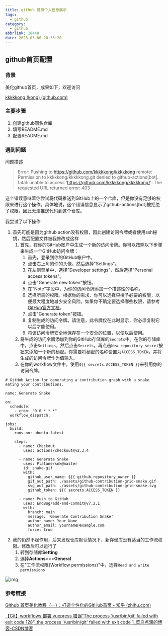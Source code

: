 ```yaml
---
title: github 首页个人信息展示
tags:
  - github
category:
  - github
abbrlink: 18448
date: 2023-03-06 20:35:20
---
```


## github首页配置

### 背景

美化github首页，成果如下，欢迎访问

[kkkkkong (kong) (github.com)](https://github.com/kkkkkong)

### 主要步骤

1. 创建github同名仓库
2. 填写README.md
3. 配置README.md

### 遇到问题

问题描述

> Error: Pushing to https://github.com/kkkkkong/kkkkkong remote: Permission to kkkkkong/kkkkkong.git denied to github-actions[bot]. fatal: unable to access 'https://github.com/kkkkkong/kkkkkong/': The requested URL returned error: 403

这个错误意味着你尝试将代码推送到GitHub上的一个仓库，但是你没有足够的权限来进行这个操作。具体地说，这个错误信息显示了github-actions[bot]被拒绝了权限，因此无法推送代码到这个仓库。

我尝试了以下操作

1. 首先可能是因为github action没有权限，因此创建访问令牌或者使用ssh秘钥，然后配置文件被我修改成这样
   1. 首先，在你的GitHub账户中生成一个新的访问令牌。你可以按照以下步骤来生成一个GitHub访问令牌：
      1. 首先，登录到你的GitHub帐户中。
      2. 点击右上角的你的头像，然后选择"Settings"。
      3. 在左侧菜单中，选择"Developer settings"，然后选择"Personal access tokens"。
      4. 点击"Generate new token"按钮。
      5. 在"Note"字段中，为你的访问令牌添加一个描述性的名称。
      6. 选择所需的权限。根据你的需求，你可以选择只授予必要的权限，以便最大程度地减少安全风险。如果你不确定要选择哪些权限，请参考[GitHub官方文档](https://docs.github.com/en/authentication/keeping-your-account-and-data-secure/creating-a-personal-access-token)。
      7. 点击"Generate token"按钮。
      8. 复制生成的访问令牌。请注意，此令牌仅在此时显示，你必须复制它以后才能使用。
      9. 将该访问令牌安全地保存在一个安全的位置，以便以后使用。
   2. 将生成的访问令牌添加到你的GitHub存储库的`Secrets`中。在你的存储库中，点击`Settings`，然后点击`Secrets`，再点击`New repository secret`按钮来添加一个新的秘密。你需要将秘密的名称设置为`ACCESS_TOKEN`，并将生成的访问令牌作为值输入。
   3. 在你的workflow文件中，使用`${{ secrets.ACCESS_TOKEN }}`来引用你的访问令牌。

```
# GitHub Action for generating a contribution graph with a snake eating your contributions.

name: Generate Snake

on:
  schedule:
    - cron: "0 0 * * *"
  workflow_dispatch:

jobs:
  build:
    runs-on: ubuntu-latest

    steps:
      - name: Checkout
        uses: actions/checkout@v2.3.4
      
      - name: Generate Snake
        uses: Platane/snk@master
        id: snake-gif
        with:
          github_user_name: ${{ github.repository_owner }}
          gif_out_path: ./assets/github-contribution-grid-snake.gif
          svg_out_path: ./assets/github-contribution-grid-snake.svg
          github_token: ${{ secrets.ACCESS_TOKEN }}

      - name: Push to GitHub
        uses: EndBug/add-and-commit@v7.2.1
        with:
          branch: main
          message: 'Generate Contribution Snake'
          author_name: Your Name
          author_email: yourname@example.com
          force: true

```

2. 我的仍然不起作用，后来发现仓库默认情况下，新存储库没有适当的工作流权限。修改后可以运行了
   1. 转到存储库**Setting**
   2. 选择**Actions**>>>**General**
   3. 在"工作流权限(Workflow permissions)"中，选择`Read and write permissions`

![img](https://cdn.jsdelivr.net/gh/Kong-PR/Typora-picture@latest/img/9513280ff5fd4ac8867c6ba44346a290.png)

### 参考链接

[Github 首页美化教程（一）：打造个性化的GitHub首页 - 知乎 (zhihu.com)](https://zhuanlan.zhihu.com/p/454597068)

[【Git】workflows 部署 vuepress 错误“The process ‘/usr/bin/git‘ failed with exit code 128“_the process '/usr/bin/git' failed with exit code 1_菜鸟点滴的博客-CSDN博客](https://blog.csdn.net/weixin_42282187/article/details/124766382?spm=1001.2014.3001.5501)





